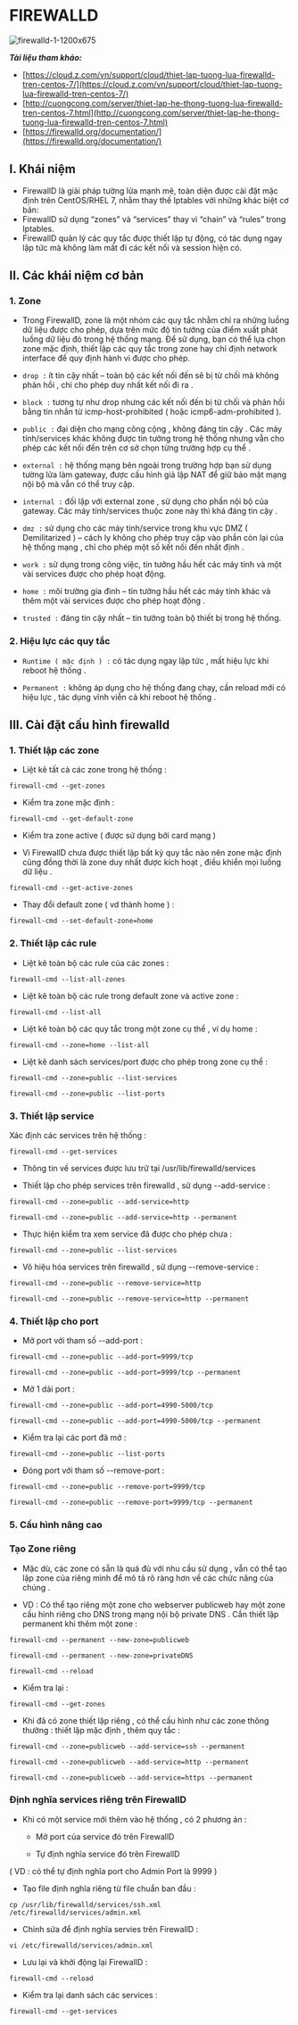 # FIREWALLD

![firewalld-1-1200x675](https://user-images.githubusercontent.com/97789851/159662638-a5e2d599-2d04-45ef-b2d2-e5dd27012b0e.png)

***Tài liệu tham khảo:***

* [https://cloud.z.com/vn/support/cloud/thiet-lap-tuong-lua-firewalld-tren-centos-7/](https://cloud.z.com/vn/support/cloud/thiet-lap-tuong-lua-firewalld-tren-centos-7/)
* [http://cuongcong.com/server/thiet-lap-he-thong-tuong-lua-firewalld-tren-centos-7.html](http://cuongcong.com/server/thiet-lap-he-thong-tuong-lua-firewalld-tren-centos-7.html)
* [https://firewalld.org/documentation/](https://firewalld.org/documentation/)

## I. Khái niệm
- FirewallD là giải pháp tường lửa mạnh mẽ, toàn diện được cài đặt mặc định trên CentOS/RHEL 7, nhằm thay thế Iptables với những khác biệt cơ bản:
- FirewallD sử dụng “zones” và “services” thay vì “chain” và “rules” trong Iptables.
- FirewallD quản lý các quy tắc được thiết lập tự động, có tác dụng ngay lập tức mà không làm mất đi các kết nối và session hiện có.

## II. Các khái niệm cơ bản
### 1. Zone
- Trong FirewallD, zone là một nhóm các quy tắc nhằm chỉ ra những luồng dữ liệu được cho phép, dựa trên mức độ tin tưởng của điểm xuất phát luồng dữ liệu đó trong hệ thống mạng. Để sử dụng, bạn có thể lựa chọn zone mặc định, thiết lập các quy tắc trong zone hay chỉ định network interface để quy định hành vi được cho phép.

- ```drop :``` ít tin cậy nhất – toàn bộ các kết nối đến sẽ bị từ chối mà không phản hồi , chỉ cho phép duy nhất kết nối đi ra .

- ```block :``` tương tự như drop nhưng các kết nối đến bị từ chối và phản hồi bằng tin nhắn từ icmp-host-prohibited ( hoặc icmp6-adm-prohibited ).

- ```public :``` đại diện cho mạng công cộng , không đáng tin cậy . Các máy tính/services khác không được tin tưởng trong hệ thống nhưng vẫn cho phép các kết nối đến trên cơ sở chọn từng trường hợp cụ thể .

- ```external :``` hệ thống mạng bên ngoài trong trường hợp bạn sử dụng tường lửa làm gateway, được cấu hình giả lập NAT để giữ bảo mật mạng nội bộ mà vẫn có thể truy cập.

- ```internal :``` đối lập với external zone , sử dụng cho phần nội bộ của gateway. Các máy tính/services thuộc zone này thì khá đáng tin cậy .

- ```dmz :``` sử dụng cho các máy tính/service trong khu vực DMZ ( Demilitarized ) – cách ly không cho phép truy cập vào phần còn lại của hệ thống mạng , chỉ cho phép một số kết nối đến nhất định .

- ```work :``` sử dụng trong công việc, tin tưởng hầu hết các máy tính và một vài services được cho phép hoạt động.

- ```home :``` môi trường gia đình – tin tưởng hầu hết các máy tính khác và thêm một vài services được cho phép hoạt động .

- ```trusted :``` đáng tin cậy nhất – tin tưởng toàn bộ thiết bị trong hệ thống.

### 2. Hiệu lực các quy tắc
- ```Runtime ( mặc định ) :``` có tác dụng ngay lập tức , mất hiệu lực khi reboot hệ thống .

- ```Permanent :``` không áp dụng cho hệ thống đang chạy, cần reload mới có hiệu lực , tác dụng vĩnh viễn cả khi reboot hệ thống .
## III. Cài đặt cấu hình firewalld
### 1. Thiết lập các zone
- Liệt kê tất cả các zone trong hệ thống :

```console 
firewall-cmd --get-zones
```

- Kiểm tra zone mặc định :

```console
firewall-cmd --get-default-zone
```

- Kiểm tra zone active ( được sử dụng bởi card mạng )

- Vì FirewallD chưa được thiết lập bất kỳ quy tắc nào nên zone mặc định cũng đồng thời là zone duy nhất được kích hoạt , điều khiển mọi luồng dữ liệu .

```console
firewall-cmd --get-active-zones
```

- Thay đổi default zone ( vd thành home ) :

```console
firewall-cmd --set-default-zone=home
```

### 2. Thiết lập các rule

- Liệt kê toàn bộ các rule của các zones :

```console
firewall-cmd --list-all-zones
```

- Liệt kê toàn bộ các rule trong default zone và active zone :

```console
firewall-cmd --list-all
```

- Liệt kê toàn bộ các quy tắc trong một zone cụ thể , ví dụ home :

```console
firewall-cmd --zone=home --list-all
```

- Liệt kê danh sách services/port được cho phép trong zone cụ thể :
```console
firewall-cmd --zone=public --list-services
```

```console
firewall-cmd --zone=public --list-ports
```
### 3. Thiết lập service
Xác định các services trên hệ thống :

```console
firewall-cmd --get-services
```
- Thông tin về services được lưu trữ tại /usr/lib/firewalld/services

- Thiết lập cho phép services trên firewalld , sử dụng --add-service :

```console
firewall-cmd --zone=public --add-service=http
```
```console
firewall-cmd --zone=public --add-service=http --permanent
```

- Thực hiện kiểm tra xem service đã được cho phép chưa :

```console
firewall-cmd --zone=public --list-services
```

- Vô hiệu hóa services trên firewalld , sử dụng --remove-service :

```console
firewall-cmd --zone=public --remove-service=http
```

```console
firewall-cmd --zone=public --remove-service=http --permanent
```
### 4. Thiết lập cho port

- Mở port với tham số --add-port :

```console
firewall-cmd --zone=public --add-port=9999/tcp
```

```console
firewall-cmd --zone=public --add-port=9999/tcp --permanent
```

- Mở 1 dải port :

```console
firewall-cmd --zone=public --add-port=4990-5000/tcp
```

```console
firewall-cmd --zone=public --add-port=4990-5000/tcp --permanent
```

- Kiểm tra lại các port đã mở :

```console
firewall-cmd --zone=public --list-ports
```

- Đóng port với tham số --remove-port :
```console
firewall-cmd --zone=public --remove-port=9999/tcp
```
```console
firewall-cmd --zone=public --remove-port=9999/tcp --permanent
```
### 5. Cấu hình nâng cao
### Tạo Zone riêng

- Mặc dù, các zone có sẵn là quá đủ với nhu cầu sử dụng , vẫn có thể tạo lập zone của riêng mình để mô tả rõ ràng hơn về các chức năng của chúng .

- VD : Có thể tạo riêng một zone cho webserver publicweb hay một zone cấu hình riêng cho DNS trong mạng nội bộ private DNS . Cần thiết lập permanent khi thêm một zone :

```console
firewall-cmd --permanent --new-zone=publicweb
```
```console
firewall-cmd --permanent --new-zone=privateDNS
```
```console
firewall-cmd --reload
```
- Kiểm tra lại :
```console
firewall-cmd --get-zones
```

- Khi đã có zone thiết lập riêng , có thể cấu hình như các zone thông thường : thiết lập mặc định , thêm quy tắc :

```console
firewall-cmd --zone=publicweb --add-service=ssh --permanent

firewall-cmd --zone=publicweb --add-service=http --permanent

firewall-cmd --zone=publicweb --add-service=https --permanent
```
### Định nghĩa services riêng trên FirewallD
- Khi có một service mới thêm vào hệ thống , có 2 phương án :

    - Mở port của service đó trên FirewallD

    - Tự định nghĩa service đó trên FirewallD

( VD : có thể tự định nghĩa port cho Admin Port là 9999 )

- Tạo file định nghĩa riêng từ file chuẩn ban đầu :

```console
cp /usr/lib/firewalld/services/ssh.xml /etc/firewalld/services/admin.xml
```
- Chỉnh sửa để định nghĩa servies trên FirewallD :

```console
vi /etc/firewalld/services/admin.xml
```

- Lưu lại và khởi động lại FirewallD :

```console
firewall-cmd --reload
```
- Kiểm tra lại danh sách các services :

```console
firewall-cmd --get-services
```
